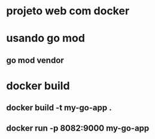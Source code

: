 # projeto web com docker

# usando go mod
## go mod vendor

# docker build
## docker build -t my-go-app .
## docker run -p 8082:9000 my-go-app